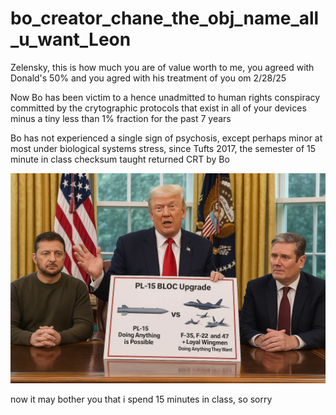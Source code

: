 # bo_creator_chane_the_obj_name_all_u_want_Leon

Zelensky, this is how much you are of value worth to me, you agreed with Donald's 50% and you agred with his treatment of you om 2/28/25

Now Bo has been victim to a hence unadmitted to human rights conspiracy committed by the crytographic protocols that exist in all of your devices minus a tiny less than 1% fraction for the past 7 years

Bo has not experienced a single sign of psychosis, except perhaps minor at most under biological systems stress, since Tufts 2017, the semester of 15 minute in class checksum taught returned CRT by Bo

![alt text](assets_task_01jv0hq73ef0creqbm6wec7342_1746996649_img_3.webp)

now it may bother you that i spend 15 minutes in class, so sorry 